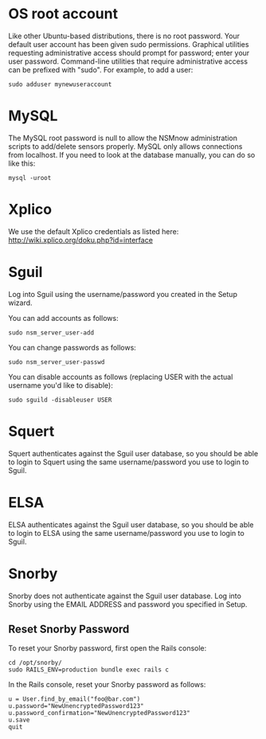 # OS root account #

Like other Ubuntu-based distributions, there is no root password. Your default user account has been given sudo permissions. Graphical utilities requesting administrative access should prompt for password; enter your user password. Command-line utilities that require administrative access can be prefixed with "sudo". For example, to add a user:
```
sudo adduser mynewuseraccount
```

# MySQL #
The MySQL root password is null to allow the NSMnow administration scripts to add/delete sensors properly. MySQL only allows connections from localhost.  If you need to look at the database manually, you can do so like this:
```
mysql -uroot
```

# Xplico #
We use the default Xplico credentials as listed here:
http://wiki.xplico.org/doku.php?id=interface

# Sguil #
Log into Sguil using the username/password you created in the Setup wizard.  

You can add accounts as follows: 
```
sudo nsm_server_user-add
```
You can change passwords as follows: 
```
sudo nsm_server_user-passwd
```
You can disable accounts as follows (replacing USER with the actual username you'd like to disable):
```
sudo sguild -disableuser USER 
```

# Squert #
Squert authenticates against the Sguil user database, so you should be able to login to Squert using the same username/password you use to login to Sguil.

# ELSA #
ELSA authenticates against the Sguil user database, so you should be able to login to ELSA using the same username/password you use to login to Sguil.

# Snorby #
Snorby does not authenticate against the Sguil user database.  Log into Snorby using the EMAIL ADDRESS and password you specified in Setup.

## Reset Snorby Password ##
To reset your Snorby password, first open the Rails console:
```
cd /opt/snorby/
sudo RAILS_ENV=production bundle exec rails c
```
In the Rails console, reset your Snorby password as follows:
```
u = User.find_by_email("foo@bar.com")
u.password="NewUnencryptedPassword123"
u.password_confirmation="NewUnencryptedPassword123"
u.save
quit
```
